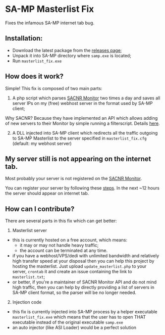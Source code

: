 # SA-MP Masterlist Fix
Fixes the infamous SA-MP internet tab bug.



## Installation:
* Download the latest package from the [releases page](https://github.com/spmn/sa-mp_masterlist_fix/releases);
* Unpack it into SA-MP directory where `samp.exe` is located;
* Run `masterlist_fix.exe`


## How does it work?
Simple! This fix is composed of two main parts:

1. A php script which parses [SACNR Monitor](http://monitor.sacnr.com/) two times a day and saves all server IPs on my (free) webhost server in the format used by SA-MP client;

 Why SACNR? Because they have implemented an API which allows adding of new servers to their Monitor by simple running a filterscript. Details [here](http://monitor.sacnr.com/api.html). 

2. A DLL injected into SA-MP client which redirects all the traffic outgoing to SA-MP Masterlist to the server specified in `masterlist_fix.cfg` (default: my webhost server)


## My server still is not appearing on the internet tab.
Most probably your server is not registered on the [SACNR Monitor](http://monitor.sacnr.com/). 

You can register your server by following these [steps](http://monitor.sacnr.com/api.html). In the next ~12 hours the server should appear on internet tab.


## How can I contribute?
There are several parts in this fix which can get better:

1. Masterlist server
  * this is currently hosted on a free account, which means:
    * it may or may not handle heavy traffic;
    * the account can be terminated at any time.
  * if you have a webhost/VPS/dedi with unlimited bandwidth and relatively high transfer speed at your disposal then you can help this project by hosting the masterlist. Just upload `update_masterlist.php` to your server, `crontab` it and create an issue containing the link to `masterlist.txt`;
  * or better, if you're a maintainer of SACNR Monitor API and do not mind high traffic, then you can help by directly providing a list of servers in SA-MP client format, so the parser will be no longer needed.

2. Injection code
  * this fix is currently injected into SA-MP process by a helper executable `masterlist_fix.exe` which means that the user has to open THAT executable instead of the original executable `samp.exe`
  * an auto injector (like ASI Loader) would be a perfect solution

